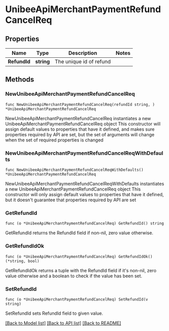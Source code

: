 # UnibeeApiMerchantPaymentRefundCancelReq

## Properties

Name | Type | Description | Notes
------------ | ------------- | ------------- | -------------
**RefundId** | **string** | The unique id of refund | 

## Methods

### NewUnibeeApiMerchantPaymentRefundCancelReq

`func NewUnibeeApiMerchantPaymentRefundCancelReq(refundId string, ) *UnibeeApiMerchantPaymentRefundCancelReq`

NewUnibeeApiMerchantPaymentRefundCancelReq instantiates a new UnibeeApiMerchantPaymentRefundCancelReq object
This constructor will assign default values to properties that have it defined,
and makes sure properties required by API are set, but the set of arguments
will change when the set of required properties is changed

### NewUnibeeApiMerchantPaymentRefundCancelReqWithDefaults

`func NewUnibeeApiMerchantPaymentRefundCancelReqWithDefaults() *UnibeeApiMerchantPaymentRefundCancelReq`

NewUnibeeApiMerchantPaymentRefundCancelReqWithDefaults instantiates a new UnibeeApiMerchantPaymentRefundCancelReq object
This constructor will only assign default values to properties that have it defined,
but it doesn't guarantee that properties required by API are set

### GetRefundId

`func (o *UnibeeApiMerchantPaymentRefundCancelReq) GetRefundId() string`

GetRefundId returns the RefundId field if non-nil, zero value otherwise.

### GetRefundIdOk

`func (o *UnibeeApiMerchantPaymentRefundCancelReq) GetRefundIdOk() (*string, bool)`

GetRefundIdOk returns a tuple with the RefundId field if it's non-nil, zero value otherwise
and a boolean to check if the value has been set.

### SetRefundId

`func (o *UnibeeApiMerchantPaymentRefundCancelReq) SetRefundId(v string)`

SetRefundId sets RefundId field to given value.



[[Back to Model list]](../README.md#documentation-for-models) [[Back to API list]](../README.md#documentation-for-api-endpoints) [[Back to README]](../README.md)


